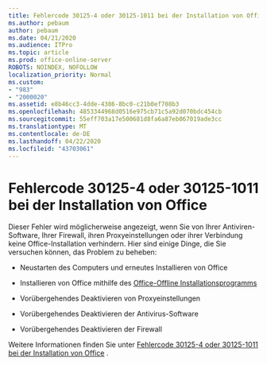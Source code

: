```yaml
---
title: Fehlercode 30125-4 oder 30125-1011 bei der Installation von Office
ms.author: pebaum
author: pebaum
ms.date: 04/21/2020
ms.audience: ITPro
ms.topic: article
ms.prod: office-online-server
ROBOTS: NOINDEX, NOFOLLOW
localization_priority: Normal
ms.custom:
- "983"
- "2000020"
ms.assetid: e8b46cc3-4dde-4386-8bc0-c21b0ef708b3
ms.openlocfilehash: 4853344968d0516e975cb71c5a92d070bdc454cb
ms.sourcegitcommit: 55eff703a17e500681d8fa6a87eb067019ade3cc
ms.translationtype: MT
ms.contentlocale: de-DE
ms.lasthandoff: 04/22/2020
ms.locfileid: "43703061"
---
```

# <a name="error-code-30125-4-or-30125-1011-when-installing-office"></a>Fehlercode 30125-4 oder 30125-1011 bei der Installation von Office

Dieser Fehler wird möglicherweise angezeigt, wenn Sie von Ihrer Antiviren-Software, Ihrer Firewall, ihren Proxyeinstellungen oder ihrer Verbindung keine Office-Installation verhindern. Hier sind einige Dinge, die Sie versuchen können, das Problem zu beheben:
  
- Neustarten des Computers und erneutes Installieren von Office

- Installieren von Office mithilfe des [Office-Offline Installationsprogramms](https://support.office.com/article/f0a85fe7-118f-41cb-a791-d59cef96ad1c?wt.mc_id=Alchemy_ClientDIA)

- Vorübergehendes Deaktivieren von Proxyeinstellungen

- Vorübergehendes Deaktivieren der Antivirus-Software

- Vorübergehendes Deaktivieren der Firewall

Weitere Informationen finden Sie unter [Fehlercode 30125-4 oder 30125-1011 bei der Installation von Office](https://support.office.com/article/7bfabec6-76be-4cde-880e-819a9c569612?wt.mc_id=Alchemy_ClientDIA) .
  